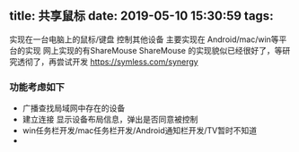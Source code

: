 title: 共享鼠标
date: 2019-05-10 15:30:59
tags:
---
实现在一台电脑上的鼠标/键盘 控制其他设备
主要实现在 Android/mac/win等平台的实现
网上实现的有ShareMouse
ShareMouse 的实现貌似已经很好了，等研究透彻了，再尝试开发
https://symless.com/synergy

### 功能考虑如下
* 广播查找局域网中存在的设备
* 建立连接 显示设备布局信息，弹出是否同意被控制
* win任务栏开发/mac任务栏开发/Android通知栏开发/TV暂时不知道
*